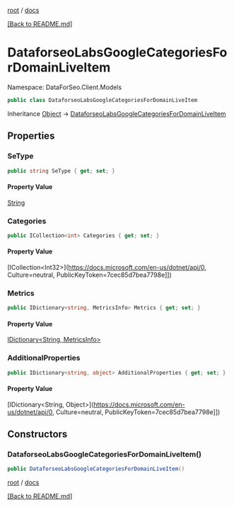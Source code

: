[root](./../ "root") / [docs](./ "docs")

[[Back to README.md]](./../README.md "[Back to README.md]")

# DataforseoLabsGoogleCategoriesForDomainLiveItem

Namespace: DataForSeo.Client.Models

```csharp
public class DataforseoLabsGoogleCategoriesForDomainLiveItem
```

Inheritance [Object](https://docs.microsoft.com/en-us/dotnet/api/Object) → [DataforseoLabsGoogleCategoriesForDomainLiveItem](./DataforseoLabsGoogleCategoriesForDomainLiveItem.md)

## Properties

### **SeType**

```csharp
public string SeType { get; set; }
```

#### Property Value

[String](https://docs.microsoft.com/en-us/dotnet/api/String)<br>

### **Categories**

```csharp
public ICollection<int> Categories { get; set; }
```

#### Property Value

[ICollection&lt;Int32&gt;](https://docs.microsoft.com/en-us/dotnet/api/0, Culture=neutral, PublicKeyToken=7cec85d7bea7798e]])<br>

### **Metrics**

```csharp
public IDictionary<string, MetricsInfo> Metrics { get; set; }
```

#### Property Value

[IDictionary&lt;String, MetricsInfo&gt;](./MetricsInfo.md)<br>

### **AdditionalProperties**

```csharp
public IDictionary<string, object> AdditionalProperties { get; set; }
```

#### Property Value

[IDictionary&lt;String, Object&gt;](https://docs.microsoft.com/en-us/dotnet/api/0, Culture=neutral, PublicKeyToken=7cec85d7bea7798e]])<br>

## Constructors

### **DataforseoLabsGoogleCategoriesForDomainLiveItem()**

```csharp
public DataforseoLabsGoogleCategoriesForDomainLiveItem()
```

[root](./../ "root") / [docs](./ "docs")

[[Back to README.md]](./../README.md "[Back to README.md]")